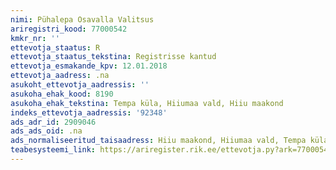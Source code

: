 ```yaml
---
nimi: Pühalepa Osavalla Valitsus
ariregistri_kood: 77000542
kmkr_nr: ''
ettevotja_staatus: R
ettevotja_staatus_tekstina: Registrisse kantud
ettevotja_esmakande_kpv: 12.01.2018
ettevotja_aadress: .na
asukoht_ettevotja_aadressis: ''
asukoha_ehak_kood: 8190
asukoha_ehak_tekstina: Tempa küla, Hiiumaa vald, Hiiu maakond
indeks_ettevotja_aadressis: '92348'
ads_adr_id: 2909046
ads_ads_oid: .na
ads_normaliseeritud_taisaadress: Hiiu maakond, Hiiumaa vald, Tempa küla
teabesysteemi_link: https://ariregister.rik.ee/ettevotja.py?ark=77000542&ref=rekvisiidid
---
```

